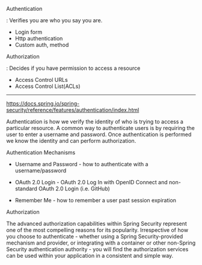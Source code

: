Authentication

: Verifies you are who you say you are.

* Login form
* Http authentication
* Custom auth, method

Authorization

: Decides if you have permission to access a resource

* Access Control URLs
* Access Control List(ACLs)

---

https://docs.spring.io/spring-security/reference/features/authentication/index.html


Authentication is how we verify the identity of who is trying to access a particular resource. A common way to authenticate users is by requiring the user to enter a username and password. Once authentication is performed we know the identity and can perform authorization.

Authentication Mechanisms
* Username and Password - how to authenticate with a username/password

* OAuth 2.0 Login - OAuth 2.0 Log In with OpenID Connect and non-standard OAuth 2.0 Login (i.e. GitHub)

* Remember Me - how to remember a user past session expiration


Authorization

The advanced authorization capabilities within Spring Security represent one of the most compelling reasons for its popularity. Irrespective of how you choose to authenticate - whether using a Spring Security-provided mechanism and provider, or integrating with a container or other non-Spring Security authentication authority - you will find the authorization services can be used within your application in a consistent and simple way.

